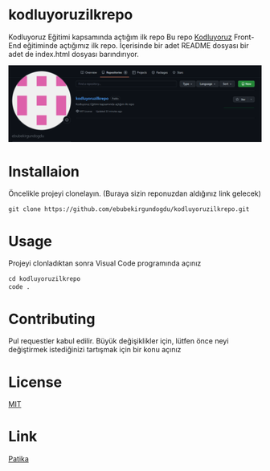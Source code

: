 # kodluyoruzilkrepo
Kodluyoruz Eğitimi kapsamında açtığım ilk repo
Bu repo [Kodluyoruz](kodluyoruz.com) Front-End eğitiminde açtığımız ilk repo. İçerisinde bir adet 
README dosyası bir adet de index.html dosyası barındırıyor.

![Proje Fotoğrafı](https://github.com/ebubekirgundogdu/kodluyoruzilkrepo/blob/main/github.png?raw=true)

# Installaion
Öncelikle projeyi clonelayın. (Buraya sizin reponuzdan aldığınız link gelecek)


```
git clone https://github.com/ebubekirgundogdu/kodluyoruzilkrepo.git
```

# Usage

Projeyi clonladıktan sonra Visual Code programında açınız
```
cd kodluyoruzilkrepo
code .
```

# Contributing

Pul requestler kabul edilir. Büyük değişiklikler için, lütfen önce neyi 
değiştirmek istediğinizi tartışmak için bir konu açınız

# License

[MIT](https://choosealicense.com/licenses/mit/)

# Link
[Patika](www.patika.dev)


